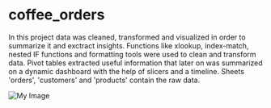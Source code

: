 # coffee_orders

In this project data was cleaned, transformed and visualized in order to summarize it and exctract insights. Functions like xlookup, index-match, nested IF functions and formatting tools were used to clean and transform data. Pivot tables extracted useful information that later on was summarized on a dynamic dashboard with the help of slicers and a timeline. Sheets 'orders', 'customers' and 'products' contain the raw data.


![My Image](coffeeOrdersProject)
